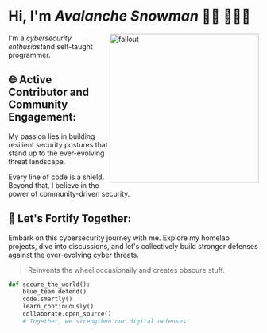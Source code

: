 # Hi, I'm *Avalanche Snowman* 👋🏻 🧑🏻‍💻
<p>
  <img align="right" height="300" weight="300" src="computer-hacker-fallout.gif" alt="fallout"/>
I'm a <em>cybersecurity enthusiast</em>and self-taught programmer.  
<br>
</p>

## 🌐  Active Contributor and Community Engagement:

My passion lies in building resilient security postures that stand up to the ever-evolving threat landscape.

Every line of code is a shield. Beyond that, I believe in the power of community-driven security.

## 🚀 Let's Fortify Together:
Embark on this cybersecurity journey with me. Explore my homelab projects, dive into discussions, and let's collectively build stronger defenses against the ever-evolving cyber threats.

>Reinvents the wheel occasionally and creates obscure stuff.


```python
def secure_the_world():
    blue_team.defend()
    code.smartly()
    learn_continuously()
    collaborate.open_source()
    # Together, we strengthen our digital defenses!

